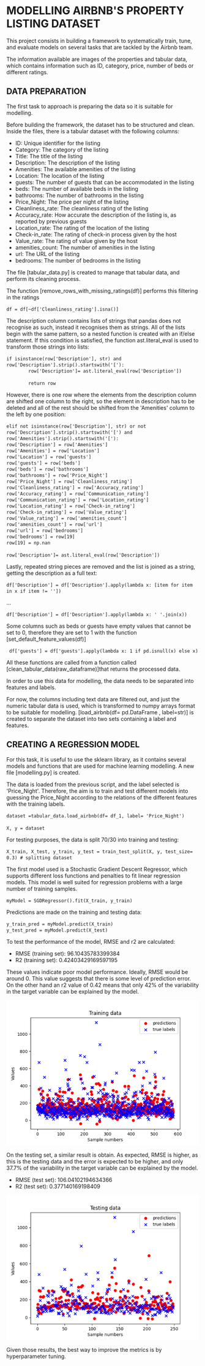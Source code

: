 # MODELLING AIRBNB'S PROPERTY LISTING DATASET

This project consists in building a framework to systematically train, tune, and evaluate models on several tasks that are tackled by the Airbnb team.

The information available are images of the properties and tabular data, which contains information such as ID, category, price, number of beds or different ratings. 

## DATA PREPARATION

The first task to approach is preparing the data so it is suitable for modelling. 

Before building the framework, the dataset has to be structured and clean. 
Inside the files, there is a tabular dataset with the following columns:

- ID: Unique identifier for the listing
- Category: The category of the listing
- Title: The title of the listing
- Description: The description of the listing
- Amenities: The available amenities of the listing
- Location: The location of the listing
- guests: The number of guests that can be accommodated in the listing
- beds: The number of available beds in the listing
- bathrooms: The number of bathrooms in the listing
- Price_Night: The price per night of the listing
- Cleanliness_rate: The cleanliness rating of the listing
- Accuracy_rate: How accurate the description of the listing is, as reported by previous guests
- Location_rate: The rating of the location of the listing
- Check-in_rate: The rating of check-in process given by the host
- Value_rate: The rating of value given by the host
- amenities_count: The number of amenities in the listing
- url: The URL of the listing
- bedrooms: The number of bedrooms in the listing

The file [tabular_data.py] is created to manage that tabular data, and perform its cleaning process.

The function [remove_rows_with_missing_ratings(df)] performs this filtering in the ratings

    df = df[~df['Cleanliness_rating'].isna()]


The description column contains lists of strings that pandas does not recognise as such, instead it recognises them as strings. All of the lists begin with the same pattern, so a nested function is created with an if/else statement. If this condition is satisfied, the function ast.literal_eval is used to transform those strings into lists:

    if isinstance(row['Description'], str) and row['Description'].strip().startswith('['):
            row['Description']= ast.literal_eval(row['Description'])

            return row

However, there is one row where the elements from the description column are shifted one column to the right, so the element in description has to be deleted and all of the rest should be shifted from the 'Amenities' column to the left by one position:

    elif not isinstance(row['Description'], str) or not row['Description'].strip().startswith('[') and row['Amenities'].strip().startswith('['):
    row['Description'] = row['Amenities']
    row['Amenities'] = row['Location']
    row['Location'] = row['guests']
    row['guests'] = row['beds']
    row['beds'] = row['bathrooms']
    row['bathrooms'] = row['Price_Night']
    row['Price_Night'] = row['Cleanliness_rating']
    row['Cleanliness_rating'] = row['Accuracy_rating']
    row['Accuracy_rating'] = row['Communication_rating']
    row['Communication_rating'] = row['Location_rating']
    row['Location_rating'] = row['Check-in_rating']
    row['Check-in_rating'] = row['Value_rating']
    row['Value_rating'] = row['amenities_count']
    row['amenities_count'] = row['url']
    row['url'] = row['bedrooms']
    row['bedrooms'] = row[19]
    row[19] = np.nan

    row['Description']= ast.literal_eval(row['Description'])

Lastly, repeated string pieces are removed and the list is joined as a string, getting the description as a full text:

    df['Description'] = df['Description'].apply(lambda x: [item for item in x if item != ''])
...

    df['Description'] = df['Description'].apply(lambda x: ' '.join(x))

Some columns such as beds or guests have empty values that cannot be set to 0, therefore they are set to 1 with the function [set_default_feature_values(df)]

     df['guests'] = df['guests'].apply(lambda x: 1 if pd.isnull(x) else x)

All these functions are called from a function called [clean_tabular_data(raw_dataframe)]that returns the processed data.

In order to use this data for modelling, the data needs to be separated into features and labels. 

For now, the columns including text data are filtered out, and just the numeric tabular data is used, which is transformed to numpy arrays format to be suitable for modelling. 
[load_airbnb(df= pd.DataFrame , label=str)] is created to separate the dataset into two sets containing a label and features. 

## CREATING A REGRESSION MODEL

For this task, it is useful to use the sklearn library, as it contains several models and functions that are used for machine learning modelling. A new file [modelling.py] is created.

The data is loaded from the previous script, and the label selected is 'Price_Night'. Therefore, the aim is to train and test different models into guessing the Price_Night according to the relations of the different features with the training labels. 

    dataset =tabular_data.load_airbnb(df= df_1, label= 'Price_Night')

    X, y = dataset

For testing purposes, the data is split 70/30 into training and testing:

    X_train, X_test, y_train, y_test = train_test_split(X, y, test_size= 0.3) # splitting dataset

The first model used is a Stochastic Gradient Descent Regressor, which supports different loss functions and penalties to fit linear regression models. This model is well suited for regression problems with a large number of training samples. 

    myModel = SGDRegressor().fit(X_train, y_train)

Predictions are made on the training and testing data:

    y_train_pred = myModel.predict(X_train)
    y_test_pred = myModel.predict(X_test)

To test the performance of the model, RMSE and r2 are calculated:


- RMSE (training set): 96.10435783399384
- R2 (training set): 0.42403429169597195

These values indicate poor model performance. Ideally, RMSE would be around 0. This value suggests that there is some level of prediction error. On the other hand an r2 value of 0.42 means that only 42% of the variability in the target variable can be explained by the model. 

![y_train_predictions](code_snippets/y_train_SGDR.png)

On the testing set, a similar result is obtain. As expected, RMSE is higher, as this is the testing data and the error is expected to be higher, and only 37.7% of the variability in the target variable can be explained by the model.

- RMSE (test set): 106.04102194634366
- R2 (test set): 0.377140169198409


![y_test_predicitons](code_snippets/y_test_SGDR.png)


Given those results, the best way to improve the metrics is by hyperparameter tuning. 



